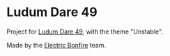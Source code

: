 # Ludum Dare 49

Project for [Ludum Dare 49](https://ldjam.com/events/ludum-dare/49/power-horse), with the theme "Unstable".

Made by the [Electric Bonfire](https://ldjam.com/users/electric-bonfire/) team.
